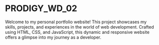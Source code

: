 # PRODIGY_WD_02
Welcome to my personal portfolio website! This project showcases my skills, projects, and experiences in the world of web development. Crafted using HTML, CSS, and JavaScript, this dynamic and responsive website offers a glimpse into my journey as a developer.
